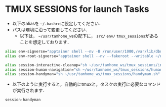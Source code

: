 # TMUX SESSIONS for launch Tasks

- 以下のaliasを `~/.bashrc`に設定してください．
- パスは環境に沿って変更してください．
    - 以下は， `~/usr/tamhome_ws`の配下に， `src/` `env/` `tmux_sessions`があることを想定しております．

```bash
alias env-sigverse="apptainer shell --nv -B /run/user/1000,/var/lib/dbus/machine-id ~/usr/tamhome_ws/env/sandbox_sigverse/"
alias env-root-sigverse="apptainer shell --nv --fakeroot --writable ~/usr/tamhome_ws/env/sandbox_sigverse/"

alias session-interactive-cleanup="sh ~/usr/tamhome_ws/tmux_sessions/interactive_cleanup.sh"
alias session-human-navigation="sh ~/usr/tamhome_ws/tmux_sessions/human_navigation.sh"
alias session-handyman="sh ~/usr/tamhome_ws/tmux_sessions/handyman.sh"
```

- 以下のように実行すると，自動的にtmuxと，タスクの実行に必要なコマンドが実行されます．

```bash
session-handyman
```
